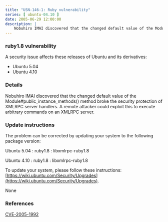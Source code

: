 ```yaml
---
title: "USN-146-1: Ruby vulnerability"
series: [ ubuntu-04.10 ]
date: 2005-06-29 12:00:00
description: |
    Nobuhiro IMAI discovered that the changed default value of the Module#public_instance_methods() method broke the security protection of XMLRPC server handlers. A remote attacker could exploit this to execute arbitrary commands on an XMLRPC server.
--- 
```

 
### ruby1.8 vulnerability

A security issue affects these releases of Ubuntu and its derivatives:

* Ubuntu 5.04
* Ubuntu 4.10

### Details

Nobuhiro IMAI discovered that the changed default value of the Module#public_instance_methods() method broke the security protection of XMLRPC server handlers. A remote attacker could exploit this to execute arbitrary commands on an XMLRPC server.

### Update instructions

The problem can be corrected by updating your system to the following package version:

Ubuntu 5.04
 : ruby1.8 
 : libxmlrpc-ruby1.8 

Ubuntu 4.10
 : ruby1.8 
 : libxmlrpc-ruby1.8 

To update your system, please follow these instructions: [https://wiki.ubuntu.com/Security/Upgrades](https://wiki.ubuntu.com/Security/Upgrades).

None

### References

 [CVE-2005-1992](http://people.ubuntu.com/~ubuntu-security/cve/CVE-2005-1992)
 
